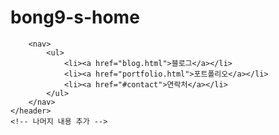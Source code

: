 # bong9-s-home


        <nav>
            <ul>
                <li><a href="blog.html">블로그</a></li>
                <li><a href="portfolio.html">포트폴리오</a></li>
                <li><a href="#contact">연락처</a></li>
            </ul>
        </nav>
    </header>
    <!-- 나머지 내용 추가 -->
</body>
</html>
